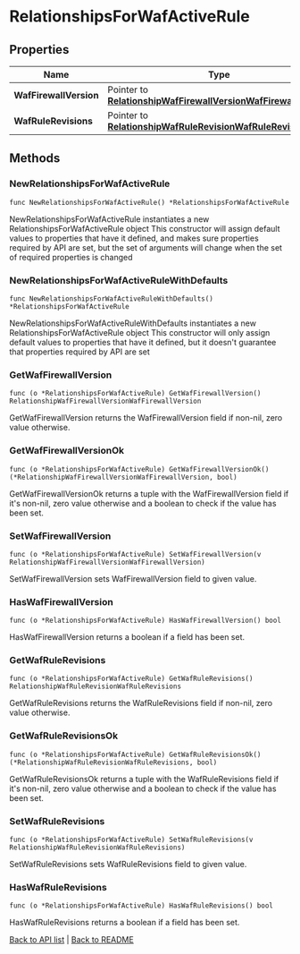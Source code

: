 # RelationshipsForWafActiveRule

## Properties

Name | Type | Description | Notes
------------ | ------------- | ------------- | -------------
**WafFirewallVersion** | Pointer to [**RelationshipWafFirewallVersionWafFirewallVersion**](RelationshipWafFirewallVersionWafFirewallVersion.md) |  | [optional] 
**WafRuleRevisions** | Pointer to [**RelationshipWafRuleRevisionWafRuleRevisions**](RelationshipWafRuleRevisionWafRuleRevisions.md) |  | [optional] 

## Methods

### NewRelationshipsForWafActiveRule

`func NewRelationshipsForWafActiveRule() *RelationshipsForWafActiveRule`

NewRelationshipsForWafActiveRule instantiates a new RelationshipsForWafActiveRule object
This constructor will assign default values to properties that have it defined,
and makes sure properties required by API are set, but the set of arguments
will change when the set of required properties is changed

### NewRelationshipsForWafActiveRuleWithDefaults

`func NewRelationshipsForWafActiveRuleWithDefaults() *RelationshipsForWafActiveRule`

NewRelationshipsForWafActiveRuleWithDefaults instantiates a new RelationshipsForWafActiveRule object
This constructor will only assign default values to properties that have it defined,
but it doesn't guarantee that properties required by API are set

### GetWafFirewallVersion

`func (o *RelationshipsForWafActiveRule) GetWafFirewallVersion() RelationshipWafFirewallVersionWafFirewallVersion`

GetWafFirewallVersion returns the WafFirewallVersion field if non-nil, zero value otherwise.

### GetWafFirewallVersionOk

`func (o *RelationshipsForWafActiveRule) GetWafFirewallVersionOk() (*RelationshipWafFirewallVersionWafFirewallVersion, bool)`

GetWafFirewallVersionOk returns a tuple with the WafFirewallVersion field if it's non-nil, zero value otherwise
and a boolean to check if the value has been set.

### SetWafFirewallVersion

`func (o *RelationshipsForWafActiveRule) SetWafFirewallVersion(v RelationshipWafFirewallVersionWafFirewallVersion)`

SetWafFirewallVersion sets WafFirewallVersion field to given value.

### HasWafFirewallVersion

`func (o *RelationshipsForWafActiveRule) HasWafFirewallVersion() bool`

HasWafFirewallVersion returns a boolean if a field has been set.

### GetWafRuleRevisions

`func (o *RelationshipsForWafActiveRule) GetWafRuleRevisions() RelationshipWafRuleRevisionWafRuleRevisions`

GetWafRuleRevisions returns the WafRuleRevisions field if non-nil, zero value otherwise.

### GetWafRuleRevisionsOk

`func (o *RelationshipsForWafActiveRule) GetWafRuleRevisionsOk() (*RelationshipWafRuleRevisionWafRuleRevisions, bool)`

GetWafRuleRevisionsOk returns a tuple with the WafRuleRevisions field if it's non-nil, zero value otherwise
and a boolean to check if the value has been set.

### SetWafRuleRevisions

`func (o *RelationshipsForWafActiveRule) SetWafRuleRevisions(v RelationshipWafRuleRevisionWafRuleRevisions)`

SetWafRuleRevisions sets WafRuleRevisions field to given value.

### HasWafRuleRevisions

`func (o *RelationshipsForWafActiveRule) HasWafRuleRevisions() bool`

HasWafRuleRevisions returns a boolean if a field has been set.


[Back to API list](../README.md#documentation-for-api-endpoints) | [Back to README](../README.md)
